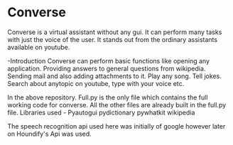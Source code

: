 # Converse
Converse is a virtual assistant without any gui. It can perform many tasks with just the voice of the user. It stands out from the ordinary assistants available on 
youtube.

-Introduction
Converse can perform basic functions like opening any application. Providing answers to general questions from wikipedia. Sending mail and also adding attachments to it. 
Play any song. Tell jokes. Search about anytopic on youtube, type with your voice etc.

In the above repository. Full.py is the only file which contains the full working code for converse. All the other files are already built in the full.py file.
Libraries used - 
Pyautogui
pydictionary
pywhatkit
wikipedia

The speech recognition api used here was initially of google however later on Houndify's Api was used.
